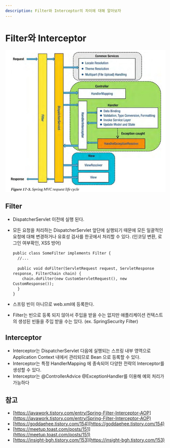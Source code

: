 ```yaml
---
description: Filter와 Interceptor의 차이에 대해 알아보자
---
```


# Filter와 Interceptor

![](../../.gitbook/assets/997bae4d5c8b3f7d10.jpg)

## Filter

* DispatcherServlet 이전에 실행 된다.
*   모든 요청을 처리하는 DispatcherServlet 앞단에 실행되기 때문에 모든 일괄적인 요청에 대해 변경하거나 유효성 검사를 한곳에서 처리할 수 있다. (인코딩 변환, 로그인 여부확인, XSS 방어)

    ```
    public class SomeFilter implements Filter {
      //...
      
      public void doFilter(ServletRequest request, ServletResponse response, FilterChain chain) {
        chain.doFilter(new CustomServletRequest(), new CustomResponse());
      }
    }
    ```
* 스프링 빈이 아니므로 web.xml에 등록한다.
* Filter는 빈으로 등록 되지 않아서 주입을 받을 수는 없지만 애플리케이션 컨텍스트의 생성된 빈들을 주입 받을 수는 있다. (ex. SpringSecurity Filter)

## Interceptor

* Interceptor는 DispatcherServlet 다음에 실행되는 스프링 내부 영역으로 Application Context 내에서 관리되므로 Bean 으로 등록할 수 있다.
* Interceptor는 특정 HandlerMapping 에 종속되어 다양한 전략의 Interceptor를 생성할 수 있다.
* Interceptor는 @ControllerAdvice @ExceptionHandler를 이용해 예외 처리가 가능하다

## 참고

* [https://javawork.tistory.com/entry/Spring-Filter-Interceptor-AOP](https://javawork.tistory.com/entry/Spring-Filter-Interceptor-AOP)
* [https://goddaehee.tistory.com/154](https://goddaehee.tistory.com/154)
* [https://meetup.toast.com/posts/151](https://meetup.toast.com/posts/151)
* [https://insight-bgh.tistory.com/153](https://insight-bgh.tistory.com/153)
